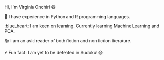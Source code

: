 Hi, I'm Virginia Onchiri 😄
<!-- Main content-->

<p>🌱 I have experience in Python and R programming languages.</p>
<p>:blue_heart: I am keen on learning. Currently learning Machine Learning and PCA.</p>
<p>📚 I am an avid reader of both fiction and non fiction literature.</p>
<p>⚡ Fun fact: I am yet to be defeated in Sudoku! 😄</p>



<!--
**Virgysimba/Virgysimba** is a ✨ _special_ ✨ repository because its `README.md` (this file) appears on your GitHub profile.

Here are some ideas to get you started:

- 🔭 I’m currently working on ...
- 🌱 I’m currently learning ...
- 👯 I’m looking to collaborate on ...
- 🤔 I’m looking for help with ...
- 💬 Ask me about ...
- 📫 How to reach me: ...
- 😄 Pronouns: ...
- ⚡ Fun fact: ...
-->
